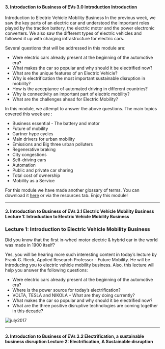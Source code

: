 #### 3. Introduction to Business of EVs   3.0 Introduction   Introduction

Introduction to Electric Vehicle Mobility Business
In the previous week, we saw  the key parts of an electric car and understood the important roles played by the traction battery, the electric motor and the power electronic converters. We also saw the different types of electric vehicles and followed it up with charging infrastructure for electric cars. 

Several questions that will be addressed in this module are:

* Were electric cars already present at the beginning of the automotive era?
* What makes the car so popular and why should it be electrified now?
* What are the unique features of an Electric Vehicle?
* Why is electrification the most important sustainable disruption in mobility?
* How is the acceptance of automated driving in different countries? 
* Why is connectivity an important part of electric mobility?
* What are the challenges ahead for Electric Mobility?

In this module, we attempt to answer the above questions. The main topics covered this week are :

* Business essential - The battery and motor
* Future of mobility
* Gartner hype cycles
* Main drivers for urban mobility
* Emissions and Big three urban polluters
* Regenerative braking
* City congestions
* Self-driving cars
* Automation
* Public and private car sharing
* Total cost of ownership
* Mobility as a Service

For this module we have made another glossary of terms. You can download it [here](https://prod-edxapp.edx-cdn.org/assets/courseware/v1/7712c6a453f078a3a1071aa5df0e6335/asset-v1:DelftX+eCARS1x+1T2018a+type@asset+block/EV_Glossary_of_Terms_M3_eCARS1X.pdf) or via the resources tab. Enjoy this module!

---

#### 3. Introduction to Business of EVs   3.1 Electric Vehicle Mobility Business   Lecture 1: Introduction to Electric Vehicle Mobility Business

### Lecture 1: Introduction to Electric Vehicle Mobility Business


Did you know that the first in-wheel motor electric & hybrid car in the world was made in 1900 itself? 

Yes, you will be hearing more such interesting content in today’s lecture by Frank G. Rieck, Applied Research Professor - Future Mobility. He will be introducing you to electric vehicle mobility business. Also, this lecture will help you answer the following questions:

* Were electric cars already present at the beginning of the automotive era?
* Where is the power source for today’s electrification?
* VOLTA, TESLA and NIKOLA – What are they doing currently?
* What makes the car so popular and why should it be electrified now?
* What are the three positive disruptive technologies are coming together in this decade?

![july2017](https://prod-edxapp.edx-cdn.org/assets/courseware/v1/d1687e22f286e98c4f6fe268b110ae18/asset-v1:DelftX+eCARS1x+1T2018a+type@asset+block/GartnerHypeCycle.png)

---

#### 3. Introduction to Business of EVs   3.2 Electrification, a sustainable business disruption   Lecture 2: Electrification, A Sustainable disruption
